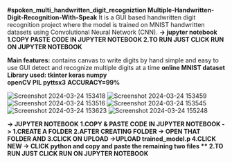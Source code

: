 **#spoken_multi_handwritten_digit_recogniztion
Multiple-Handwritten-Digit-Recognition-With-Speak**
It is a GUI based handwritten digit recognition project where the model is trained on MNIST handwritten datasets using Convolutional Neural Network (CNN).
**-> jupyter notebook**
**1.COPY PASTE CODE IN JUPYTER NOTEBOOK 
2.TO RUN JUST CLICK RUN ON JUPYTER NOTEBOOK**

**Main features:**
contains canvas to write digits by hand
simple and easy to use GUI
detect and recognize multiple digits at a time
**online MNIST dataset
Library used:
tkinter
keras
numpy  
openCV
PIL
pyttsx3**
**ACCURACY=99%**


![Screenshot 2024-03-24 153418](https://github.com/Dan12-a/spoken_multi_handwritten_digit_recogniztion/assets/119096073/907251d1-d0b8-44c5-9357-7dc6ae1e6584)
![Screenshot 2024-03-24 153459](https://github.com/Dan12-a/spoken_multi_handwritten_digit_recogniztion/assets/119096073/a8dc1777-bac2-49fa-80c5-6762571ef252)
![Screenshot 2024-03-24 153516](https://github.com/Dan12-a/spoken_multi_handwritten_digit_recogniztion/assets/119096073/aa7d3934-aa08-4a04-aae2-f507c8c4d94d)
![Screenshot 2024-03-24 153545](https://github.com/Dan12-a/spoken_multi_handwritten_digit_recogniztion/assets/119096073/191ba356-864c-4bb5-8eb6-84f67afb10c2)
![Screenshot 2024-03-24 153623](https://github.com/Dan12-a/spoken_multi_handwritten_digit_recogniztion/assets/119096073/fb3085fb-09fe-4280-b7f8-67f33380218e)
![Screenshot 2024-03-24 155248](https://github.com/Dan12-a/spoken_multi_handwritten_digit_recogniztion/assets/119096073/ce53225e-c882-499e-a01e-425b62afb13f)

**-> JUPYTER NOTEBOOK**
**1.COPY & PASTE CODE IN JUPYTER NOTEBOOK 
  -> 1.CREATE A FOLDER 
     2.AFTER CREATING FOLDER -> OPEN THAT FOLDER AND 
     3.CLICK ON UPLOAD ->UPLOAD trained_model.p
     4.CLICK NEW -> CLICK python and copy and paste the remaining two files
  **
2.TO RUN JUST CLICK **RUN** ON JUPYTER NOTEBOOK**
